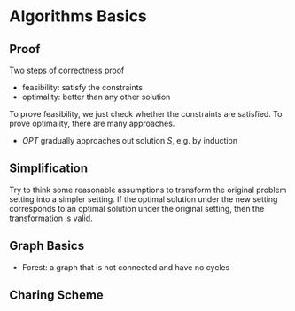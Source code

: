 # Algorithms Basics


## Proof

Two steps of correctness proof

- feasibility: satisfy the constraints
- optimality: better than any other solution

To prove feasibility, we just check whether the constraints are satisfied. To prove optimality, there are many approaches.

- $OPT$ gradually approaches out solution $S$, e.g. by induction

## Simplification

Try to think some reasonable assumptions to transform the original problem setting into a simpler setting.
If the optimal solution under the new setting corresponds to an optimal solution under the original setting, then the transformation is valid.


## Graph Basics

- Forest: a graph that is not connected and have no cycles


## Charing Scheme
